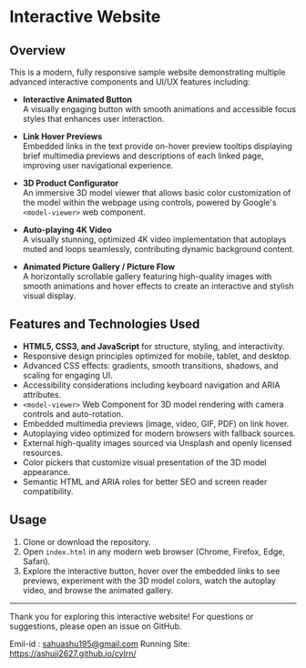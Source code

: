 # Interactive Website

## Overview

This is a modern, fully responsive sample website demonstrating multiple advanced interactive components and UI/UX features including:

- **Interactive Animated Button**  
  A visually engaging button with smooth animations and accessible focus styles that enhances user interaction.

- **Link Hover Previews**  
  Embedded links in the text provide on-hover preview tooltips displaying brief multimedia previews and descriptions of each linked page, improving user navigational experience.

- **3D Product Configurator**  
  An immersive 3D model viewer that allows basic color customization of the model within the webpage using controls, powered by Google's `<model-viewer>` web component.

- **Auto-playing 4K Video**  
  A visually stunning, optimized 4K video implementation that autoplays muted and loops seamlessly, contributing dynamic background content.

- **Animated Picture Gallery / Picture Flow**  
  A horizontally scrollable gallery featuring high-quality images with smooth animations and hover effects to create an interactive and stylish visual display.

## Features and Technologies Used

- **HTML5, CSS3, and JavaScript** for structure, styling, and interactivity.
- Responsive design principles optimized for mobile, tablet, and desktop.
- Advanced CSS effects: gradients, smooth transitions, shadows, and scaling for engaging UI.
- Accessibility considerations including keyboard navigation and ARIA attributes.
- `<model-viewer>` Web Component for 3D model rendering with camera controls and auto-rotation.
- Embedded multimedia previews (image, video, GIF, PDF) on link hover.
- Autoplaying video optimized for modern browsers with fallback sources.
- External high-quality images sourced via Unsplash and openly licensed resources.
- Color pickers that customize visual presentation of the 3D model appearance.
- Semantic HTML and ARIA roles for better SEO and screen reader compatibility.

## Usage

1. Clone or download the repository.
2. Open `index.html` in any modern web browser (Chrome, Firefox, Edge, Safari).
3. Explore the interactive button, hover over the embedded links to see previews, experiment with the 3D model colors, watch the autoplay video, and browse the animated gallery.


---

Thank you for exploring this interactive website! For questions or suggestions, please open an issue on GitHub.

Emil-id : sahuashu195@gmail.com
Running Site: https://ashuji2627.github.io/cylrn/

```
